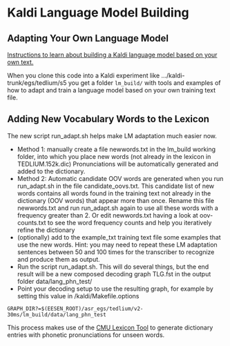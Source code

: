 # Kaldi Language Model Building #
## Adapting Your Own Language Model ##

[Instructions to learn about building a Kaldi language model based on your own text.](http://speechkitchen.org/kaldi-language-model-building/)

When you clone this code into a Kaldi experiment like …/kaldi-trunk/egs/tedlium/s5 you get a folder `lm_build/` with tools and examples of how to adapt and train a language model based on your own training text file.

## Adding New Vocabulary Words to the Lexicon

The new script run_adapt.sh helps make LM adaptation much easier now.

 *    Method 1: manually create a file newwords.txt in the lm_build working folder, into which you place new words (not already in the lexicon in TEDLIUM.152k.dic) Pronunciations will be automatically generated and added to the dictionary.
 *   Method 2: Automatic candidate OOV words are generated when you run run_adapt.sh in the file candidate_oovs.txt. This candidate list of new words contains all words found in the training text not already in the dictionary (OOV words)  that appear more than once. Rename this file newwords.txt and run run_adapt.sh again to use all these words with a frequency greater than 2. Or edit newwords.txt having a look at oov-counts.txt to see the word frequency counts and help you iteratively refine the dictionary
 *   (optionally) add to the example_txt training text file some examples that use the new words. Hint: you may need to repeat these LM adaptation sentences between 50 and 100 times for the transcriber to recognize and produce them as output.
 *   Run the script run_adapt.sh. This will do several things, but the end result will be a new composed decoding graph TLG.fst in the output folder data/lang_phn_test/
 *   Point your decoding setup to use the resulting graph, for example by setting this value in /kaldi/Makefile.options

`GRAPH_DIR?=$(EESEN_ROOT)/asr_egs/tedlium/v2-30ms/lm_build/data/lang_phn_test`

This process makes use of the [CMU Lexicon Tool](http://www.speech.cs.cmu.edu/tools/lextool.html) to generate dictionary entries with phonetic pronunciations for unseen words. 
